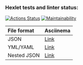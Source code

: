### Hexlet tests and linter status:
[![Actions Status](https://github.com/sergey-royt/python-project-50/workflows/hexlet-check/badge.svg)](https://github.com/sergey-royt/python-project-50/actions)
[![Maintainability](https://api.codeclimate.com/v1/badges/ea06a29ced52fcce1ee9/maintainability)](https://codeclimate.com/github/sergey-royt/python-project-50/maintainability)

|File format      |Asciinema                                                       |
|:----------------|----------------------------------------------------------------|
|JSON             | [Link](https://asciinema.org/a/queDiNyUn2QfPXTc5naUlDzwD)      |
|YML/YAML         | [Link](https://asciinema.org/a/1PvMTyxHukx4KBdgCywuX6ClX)      |
|Nested JSON      | [Link](https://asciinema.org/a/k51nLHNRLoXmC7S7KoaLIfzZ6)      |
